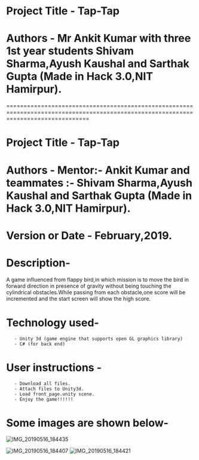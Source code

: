 # Project Title - Tap-Tap
# Authors - Mr Ankit Kumar with three 1st year students Shivam Sharma,Ayush Kaushal and Sarthak Gupta (Made in Hack 3.0,NIT Hamirpur).
====================================================================================================================================
   # Project Title - Tap-Tap
# Authors - Mentor:- Ankit Kumar and teammates :- Shivam Sharma,Ayush Kaushal and Sarthak Gupta (Made in Hack 3.0,NIT Hamirpur).
# Version or Date - February,2019.
# Description-
A game influenced from flappy bird,in which mission is to move the bird in forward direction in presence of gravity without being touching the cylindrical obstacles.While passing from each obstacle,one score will be incremented and the start screen will show the high score.
# Technology used-
       - Unity 3d (game engine that supports open GL graphics library)
       - C# (for back end)  
# User instructions - 
       - Download all files.
       - Attach files to Unity3d.
       - Load front_page.unity scene.
       - Enjoy the game!!!!!!    
# Some images are shown below-
![IMG_20190516_184435](https://user-images.githubusercontent.com/45414198/57857334-80f52180-780c-11e9-8476-9dd830faa536.jpg)

![IMG_20190516_184407](https://user-images.githubusercontent.com/45414198/57857347-8bafb680-780c-11e9-8fda-ef04b2f7c0bf.jpg)
![IMG_20190516_184421](https://user-images.githubusercontent.com/45414198/57857348-8c484d00-780c-11e9-927f-de6a3318a7f4.jpg)
